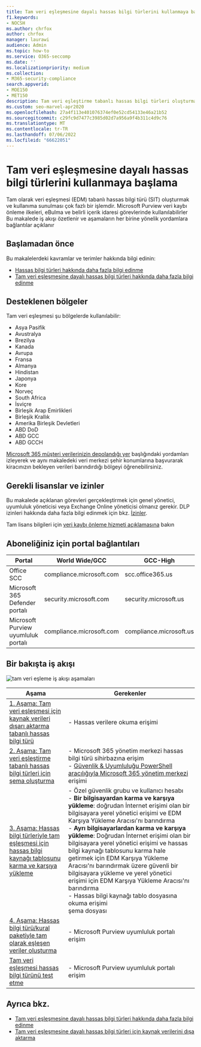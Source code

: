```yaml
---
title: Tam veri eşleşmesine dayalı hassas bilgi türlerini kullanmaya başlama
f1.keywords:
- NOCSH
ms.author: chrfox
author: chrfox
manager: laurawi
audience: Admin
ms.topic: how-to
ms.service: O365-seccomp
ms.date: ''
ms.localizationpriority: medium
ms.collection:
- M365-security-compliance
search.appverid:
- MOE150
- MET150
description: Tam veri eşleştirme tabanlı hassas bilgi türleri oluşturmaya başlayın.
ms.custom: seo-marvel-apr2020
ms.openlocfilehash: 27a4f113e401076374ef0e52cd54133e46a21b52
ms.sourcegitcommit: c29fc9d7477c3985d02d7a956a9f4b311c4d9c76
ms.translationtype: MT
ms.contentlocale: tr-TR
ms.lasthandoff: 07/06/2022
ms.locfileid: "66622051"
---
```

# <a name="get-started-with-exact-data-match-based-sensitive-information-types"></a>Tam veri eşleşmesine dayalı hassas bilgi türlerini kullanmaya başlama

Tam olarak veri eşleşmesi (EDM) tabanlı hassas bilgi türü (SIT) oluşturmak ve kullanıma sunulması çok fazlı bir işlemdir. Microsoft Purview veri kaybı önleme ilkeleri, eBulma ve belirli içerik idaresi görevlerinde kullanılabilirler Bu makalede iş akışı özetlenir ve aşamaların her birine yönelik yordamlara bağlantılar açıklanır

## <a name="before-you-begin"></a>Başlamadan önce

Bu makalelerdeki kavramlar ve terimler hakkında bilgi edinin:

- [Hassas bilgi türleri hakkında daha fazla bilgi edinme](sensitive-information-type-learn-about.md#learn-about-sensitive-information-types)
- [Tam veri eşleşmesine dayalı hassas bilgi türleri hakkında daha fazla bilgi edinme](sit-learn-about-exact-data-match-based-sits.md#learn-about-exact-data-match-based-sensitive-information-types)

## <a name="supported-regions"></a>Desteklenen bölgeler

Tam veri eşleşmesi şu bölgelerde kullanılabilir:

- Asya Pasifik
- Avustralya
- Brezilya
- Kanada
- Avrupa
- Fransa
- Almanya
- Hindistan
- Japonya
- Kore
- Norveç
- South Africa
- İsviçre
- Birleşik Arap Emirlikleri
- Birleşik Krallık
- Amerika Birleşik Devletleri
- ABD DoD
- ABD GCC
- ABD GCCH

[Microsoft 365 müşteri verilerinizin depolandığı yer](../enterprise/o365-data-locations.md) başlığındaki yordamları izleyerek ve aynı makaledeki veri merkezi şehir konumlarına başvurarak kiracınızın bekleyen verileri barındırdığı bölgeyi öğrenebilirsiniz.

## <a name="required-licenses-and-permissions"></a>Gerekli lisanslar ve izinler

Bu makalede açıklanan görevleri gerçekleştirmek için genel yönetici, uyumluluk yöneticisi veya Exchange Online yöneticisi olmanız gerekir. DLP izinleri hakkında daha fazla bilgi edinmek için bkz. [İzinler](data-loss-prevention-policies.md#permissions).

Tam lisans bilgileri için [veri kaybı önleme hizmeti açıklamasına](/office365/servicedescriptions/microsoft-365-service-descriptions/microsoft-365-tenantlevel-services-licensing-guidance/microsoft-365-security-compliance-licensing-guidance#data-loss-prevention-for-exchange-online-sharepoint-online-and-onedrive-for-business) bakın

## <a name="portal-links-for-your-subscription"></a>Aboneliğiniz için portal bağlantıları

|Portal|World Wide/GCC|GCC-High|DOD|
|---|---|---|---|
|Office SCC|compliance.microsoft.com|scc.office365.us|scc.protection.apps.mil|
|Microsoft 365 Defender portalı|security.microsoft.com|security.microsoft.us|security.apps.mil|
|Microsoft Purview uyumluluk portalı|compliance.microsoft.com|compliance.microsoft.us|compliance.apps.mil|

## <a name="the-work-flow-at-a-glance"></a>Bir bakışta iş akışı

![tam veri eşleme iş akışı aşamaları](..\media\swimlane_edm_process.png)


|Aşama|Gerekenler|
|---|---|
|[1. Aşama: Tam veri eşleşmesi için kaynak verileri dışarı aktarma tabanlı hassas bilgi türü](sit-get-started-exact-data-match-export-data.md#export-source-data-for-exact-data-match-based-sensitive-information-type)|- Hassas verilere okuma erişimi|
|[2. Aşama: Tam veri eşleştirme tabanlı hassas bilgi türleri için şema oluşturma](sit-get-started-exact-data-match-create-schema.md#create-the-schema-for-exact-data-match-based-sensitive-information-types)|- Microsoft 365 yönetim merkezi hassas bilgi türü sihirbazına erişim </br>- [Güvenlik & Uyumluluğu PowerShell aracılığıyla Microsoft 365 yönetim merkezi](/powershell/exchange/connect-to-scc-powershell) erişimi |
|[3. Aşama: Hassas bilgi türleriyle tam eşleşmesi için hassas bilgi kaynağı tablosunu karma ve karşıya yükleme](sit-get-started-exact-data-match-hash-upload.md#hash-and-upload-the-sensitive-information-source-table-for-exact-data-match-sensitive-information-types)|- Özel güvenlik grubu ve kullanıcı hesabı </br>- **Bir bilgisayardan karma ve karşıya yükleme**: doğrudan İnternet erişimi olan bir bilgisayara yerel yönetici erişimi ve EDM Karşıya Yükleme Aracısı'nı barındırma </br>- **Ayrı bilgisayarlardan karma ve karşıya yükleme**: Doğrudan İnternet erişimi olan bir bilgisayara yerel yönetici erişimi ve hassas bilgi kaynağı tablosunu karma hale getirmek için EDM Karşıya Yükleme Aracısı'nı barındırmak üzere güvenli bir bilgisayara yükleme ve yerel yönetici erişimi için EDM Karşıya Yükleme Aracısı'nı barındırma </br>- Hassas bilgi kaynağı tablo dosyasına okuma erişimi </br> şema dosyası |
|[4. Aşama: Hassas bilgi türü/kural paketiyle tam olarak eşleşen veriler oluşturma](sit-get-started-exact-data-match-create-rule-package.md#create-exact-data-match-sensitive-information-typerule-package) |- Microsoft Purview uyumluluk portalı erişim |
|[Tam veri eşleşmesi hassas bilgi türünü test etme](sit-get-started-exact-data-match-test.md#test-an-exact-data-match-sensitive-information-type)| - Microsoft Purview uyumluluk portalı erişim

## <a name="see-also"></a>Ayrıca bkz.

- [Tam veri eşleşmesine dayalı hassas bilgi türleri hakkında daha fazla bilgi edinme](sit-learn-about-exact-data-match-based-sits.md#learn-about-exact-data-match-based-sensitive-information-types)
- [Tam veri eşleşmesine dayalı hassas bilgi türleri için kaynak verilerini dışa aktarma](sit-get-started-exact-data-match-export-data.md#export-source-data-for-exact-data-match-based-sensitive-information-type)
